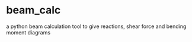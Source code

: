 # beam_calc
a python beam calculation tool to give reactions, shear force and bending moment diagrams
